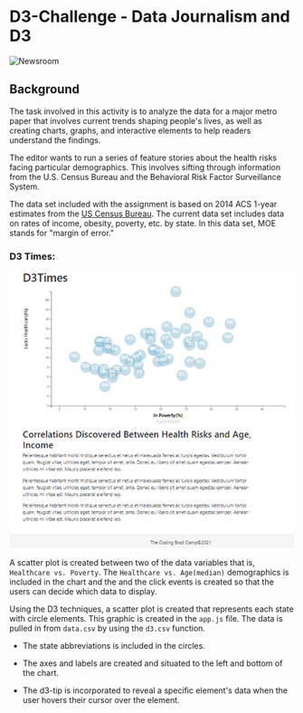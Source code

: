 # D3-Challenge - Data Journalism and D3

![Newsroom](https://media.giphy.com/media/v2xIous7mnEYg/giphy.gif)

## Background

The task involved in this activity is to analyze the data for a major metro paper that involves current trends shaping people's lives, as well as creating charts, graphs, and interactive elements to help readers understand the findings.

The editor wants to run a series of feature stories about the health risks facing particular demographics. This involves sifting through information from the U.S. Census Bureau and the Behavioral Risk Factor Surveillance System.

The data set included with the assignment is based on 2014 ACS 1-year estimates from the [US Census Bureau](https://data.census.gov/cedsci/). The current data set includes data on rates of income, obesity, poverty, etc. by state. In this data set, MOE stands for "margin of error."


### D3 Times: 

![D3 Chart](/D3_data_journalism/Images/D3Times.png)

A scatter plot is created between two of the data variables that is, `Healthcare vs. Poverty`. The `Healthcare vs. Age(median)` demographics is included in the chart and the and the click events is created so that the users can decide which data to display.

Using the D3 techniques, a scatter plot is created that represents each state with circle elements. This graphic is created in the `app.js` file. The data is pulled in from `data.csv` by using the `d3.csv` function.

* The state abbreviations is included in the circles.

* The axes and labels are created and situated to the left and bottom of the chart.

* The d3-tip is incorporated to reveal a specific element's data when the user hovers their cursor over the element.



